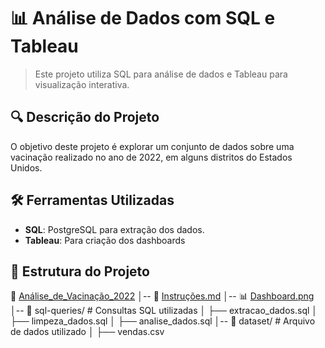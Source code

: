 
# 📊 Análise de Dados com SQL e Tableau

> Este projeto utiliza SQL para análise de dados e Tableau para visualização interativa.

## 🔍 Descrição do Projeto
O objetivo deste projeto é explorar um conjunto de dados sobre uma vacinação realizado no ano de 2022, em alguns distritos do Estados Unidos.

## 🛠️ Ferramentas Utilizadas
- **SQL**: PostgreSQL para extração dos dados.
- **Tableau**: Para criação dos dashboards  

## 📂 Estrutura do Projeto
📁 [Análise_de_Vacinação_2022](https://github.com/viniwallaz/Flu_shot_Healthcare/tree/main) │-- 📜 [Instruções.md](https://github.com/viniwallaz/Flu_shot_Healthcare/blob/main/README.md) │-- 📊 [Dashboard.png](https://github.com/viniwallaz/Flu_shot_Healthcare/blob/main/capa_flu_shot_dash.png) │-- 📂 sql-queries/ # Consultas SQL utilizadas │ ├── extracao_dados.sql │ ├── limpeza_dados.sql │ ├── analise_dados.sql │-- 📂 dataset/ # Arquivo de dados utilizado │ ├── vendas.csv
